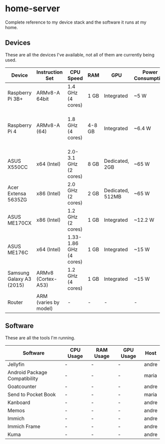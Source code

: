 # home-server

Complete reference to my device stack and the software it runs at my home.

## Devices

These are all the devices I've available, not all of them are currently being used.

| Device | Instruction Set | CPU Speed | RAM | GPU | Power Consumption | Hostname(s) |
|--------|-----------------|-----------|-----|-----|-------------------|-------------|
| Raspberry Pi 3B+ | ARMv8-A 64bit | 1.4 GHz (4 cores) | 1 GB | Integrated | ~5 W | marco, david |
| Raspberry Pi 4 | ARMv8-A (64) | 1.8 GHz (4 cores) | 4-8 GB | Integrated | ~6.4 W | maria, monteiro, sergiy, cunha, castor, teixeira |
| ASUS X550CC | x64 (Intel) | 2.0-3.1 GHz (2 cores) | 8 GB | Dedicated, 2GB | ~65 W | andre |
| Acer Extensa 5635ZG | x86 (Intel) | 2.0 GHz (2 cores) | 2 GB | Dedicated, 512MB | ~65 W | eurico |
| ASUS ME170CX | x86 (Intel) | 1.2 GHz (2 cores) | 1 GB | Integrated | ~12.2 W | melga |
| ASUS ME176C  | x64 (Intel) | 1.33-1.86 GHz (4 cores) | 1 GB | Integrated | ~15 W | mosquito |
| Samsung Galaxy A3 (2015) | ARMv8 (Cortex-A53) | 1.2 GHz (4 cores) | 1 GB | Integrated| ~15 W | armando |
| Router | ARM (varies by model) | - | - | - | - | - |

## Software

These are all the tools I'm running.

| Software | CPU Usage | RAM Usage | GPU Usage | Host |
|----------|-----------|-----------|-----------|------|
| Jellyfin | - | - | - | andre |
| Android Package Compatibility | - | - | - | maria |
| Goatcounter | - | - | - | andre |
| Send to Pocket Book | - | - | - | maria |
| Kanboard | - | - | - | andre |
| Memos | - | - | - | andre |
| Immich | - | - | - | andre |
| Immich Frame | - | - | - | andre |
| Kuma | - | - | - | andre |
